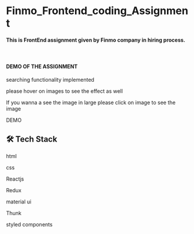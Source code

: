 <html>
<body>
  <h1>Finmo_Frontend_coding_Assignment  </h1>  
  <h4> This is FrontEnd assignment given by Finmo company 
    in hiring process.</h4>
<br>


<h4>DEMO OF THE ASSIGNMENT</h4>
  
  <p>searching functionality implemented</p>
  <p>please hover on images to see the effect as well </p>
  <p> If you wanna a see the image in large please click on image to see the image </p> 
  
<a style="text-decoration: none;" href="https://finmoassignment.netlify.app/">DEMO</a>


<h2>🛠 Tech Stack</h2>
<p>html</p>
<p>css</p>
<p>Reactjs</p>
<p>Redux</p>
<p>material ui</p>
<p>Thunk</p>
<p>styled components</p>




    
</body>
</html>
